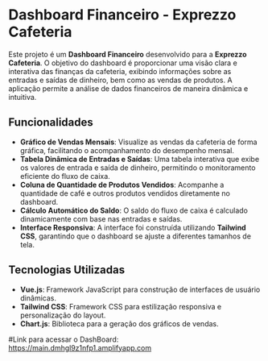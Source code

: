 # Dashboard Financeiro - Exprezzo Cafeteria

Este projeto é um **Dashboard Financeiro** desenvolvido para a **Exprezzo Cafeteria**. O objetivo do dashboard é proporcionar uma visão clara e interativa das finanças da cafeteria, exibindo informações sobre as entradas e saídas de dinheiro, bem como as vendas de produtos. A aplicação permite a análise de dados financeiros de maneira dinâmica e intuitiva.

## Funcionalidades

- **Gráfico de Vendas Mensais**: Visualize as vendas da cafeteria de forma gráfica, facilitando o acompanhamento do desempenho mensal.
- **Tabela Dinâmica de Entradas e Saídas**: Uma tabela interativa que exibe os valores de entrada e saída de dinheiro, permitindo o monitoramento eficiente do fluxo de caixa.
- **Coluna de Quantidade de Produtos Vendidos**: Acompanhe a quantidade de café e outros produtos vendidos diretamente no dashboard.
- **Cálculo Automático do Saldo**: O saldo do fluxo de caixa é calculado dinamicamente com base nas entradas e saídas.
- **Interface Responsiva**: A interface foi construída utilizando **Tailwind CSS**, garantindo que o dashboard se ajuste a diferentes tamanhos de tela.

## Tecnologias Utilizadas

- **Vue.js**: Framework JavaScript para construção de interfaces de usuário dinâmicas.
- **Tailwind CSS**: Framework CSS para estilização responsiva e personalização do layout.
- **Chart.js**: Biblioteca para a geração dos gráficos de vendas.

#Link para acessar o DashBoard: https://main.dmhgl9z1nfp1.amplifyapp.com

